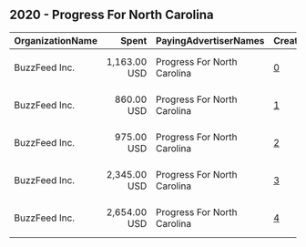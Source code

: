 ## 2020 - Progress For North Carolina 
|OrganizationName|Spent|PayingAdvertiserNames|CreativeUrls|Impressions|Genders|AgeBrackets|CountryCodes|BillingAddresses|CandidateBallotInformation|
|:---|---:|:---|:---|---:|:---|:---|:---|:---|:---|
|BuzzFeed Inc.|1,163.00 USD|Progress For North Carolina|[0](https://www.snap.com/political-ads/asset/c3d60b9be7acebe78fd1db8285c6c4506aa505015c5d0a743e6ed14b52c890e3?mediaType=png)|538,853||18+|united states|"111 E 18th St.,,,New York,10003,US"|Progress NC|
|BuzzFeed Inc.|860.00 USD|Progress For North Carolina|[1](https://www.snap.com/political-ads/asset/65464070120bfcbcd0a7cd7590ad72bd1651628fafff2b46302ee913a9580af8?mediaType=mp4)|399,965||18+|united states|"111 E 18th St.,,,New York,10003,US"|Progress NC|
|BuzzFeed Inc.|975.00 USD|Progress For North Carolina|[2](https://www.snap.com/political-ads/asset/8c3c31db2c149d149266cb70993c33edca338be64c1b1a9d5a1a2182627c80e6?mediaType=png)|452,955||18+|united states|"111 E 18th St.,,,New York,10003,US"|Progress NC|
|BuzzFeed Inc.|2,345.00 USD|Progress For North Carolina|[3](https://www.snap.com/political-ads/asset/80e505fa83899e5fa2d4b52c6f0b267322999b63c290632dda4e8f9d7ece1009?mediaType=mp4)|1,011,185||18+|united states|"111 E 18th St.,,,New York,10003,US"|Progress NC|
|BuzzFeed Inc.|2,654.00 USD|Progress For North Carolina|[4](https://www.snap.com/political-ads/asset/bb1a4911d6ed2b7662fba6a4610c1773859fae7bdf03b4c3c9119afa163768ca?mediaType=mp4)|1,145,022||18+|united states|"111 E 18th St.,,,New York,10003,US"|Progress NC|

